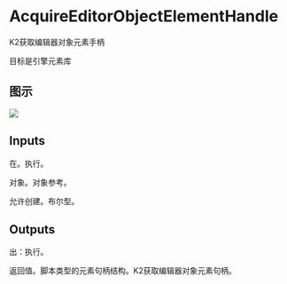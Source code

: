 # AcquireEditorObjectElementHandle

K2获取编辑器对象元素手柄

目标是引擎元素库

## 图示

![]($-20221218-21163977.png)

## Inputs

在。执行。

对象。对象参考。

允许创建。布尔型。  

## Outputs

出：执行。

返回值。脚本类型的元素句柄结构。K2获取编辑器对象元素句柄。
